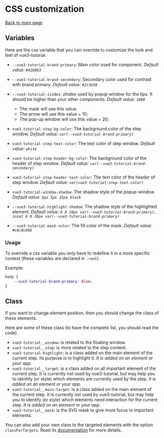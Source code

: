 # CSS customization

[Back to main page](./main.md)

## Variables

Here are the css variable that you can override to customize the look and
feel of vue3-tutorial.

 * `--vue3-tutorial-brand-primary`: Main color used for component.
 _Default value: `#42b883`_

 * `--vue3-tutorial-brand-secondary`: Secondary color used for contrast with brand primary.
 _Default value: `#2c3e50`_

 * `--vue3-tutorial-zindex`: zIndex used by popup window for the tips. It should be higher than your other components.
 _Default value: `1000`_
    * The mask will use this value.
    * The arrow will use this value + 10;
    * The pop-up window will use this value + 20;

 * `vue3-tutorial-step-bg-color`: The background color of the step window.
 _Default value: `var(--vue3-tutorial-brand-primary)`_

 * `vue3-tutorial-step-text-color`: The text color of step window.
 _Default value: `white`_

 * `vue3-tutorial-step-header-bg-color`: The background color of the header of step window.
 _Default value: `var(--vue3-tutorial-brand-secondary)`_

 * `vue3-tutorial-step-header-text-color`: The text color of the header of step window.
 _Default value: `var(vue3-tutorial-step-text-color)`_

 * `vue3-tutorial-window-shadow`: The shadow style of the popup-window.
 _Default value: `2px 5px 15px black`_

 * `--vue3-tutorial-highlight-shadow`: The shadow style of the highlighted element.
 _Default value: `0 0 10px var(--vue3-tutorial-brand-primary), inset 0 0 10px var(--vue3-tutorial-brand-primary)`_

 * `--vue3-tutorial-mask-color`: The fill color of the mask.
 _Default value: `#c8c8c8bb`_


### Usage

To override a css variable you only have to redefine it in a more specific
context (these variables are declared in `:root`).

Example:

```css
body {
    --vue3-tutorial-brand-primary: blue;
}
```

## Class

If you want to change element position, then you should change the class of
these elements.

Here are some of these class (to have the complete list, you should read the
code).

* `vue3-tutorial__window`: is related to the floating window.
* `vue3-tutorial__step`: is more related to the step content.
* `vue3-tutorial-highlight`: is a class added on the main element of the
current step. Its purpose is to highlight it.
_It is added on an element or your app._
* `vue3-tutorial__target`: is a class added on all important element of the
current step. It is currently not used by vue3-tutorial, but may help you to
identify (or style) which elements are currently used by the step.
_It is added on an element or your app._
* `vue3-tutorial__main-target`: is a class added on the main element of the
current step. It is currently not used by vue3-tutorial, but may help you to
identify (or style) which elements need interaction for the current step.
_It is added on an element or your app._
* `vue3-tutorial__mask`: is the SVG mask to give more focus to important elements.

You can also add your own class to the targeted elements with the option
`classForTargets`. Read its [documentation](./configuration.md#classForTargets)
for more details.
